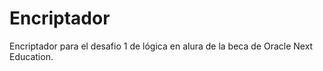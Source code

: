 # Encriptador

Encriptador para el desafio 1 de lógica en alura de la beca de Oracle Next Education.